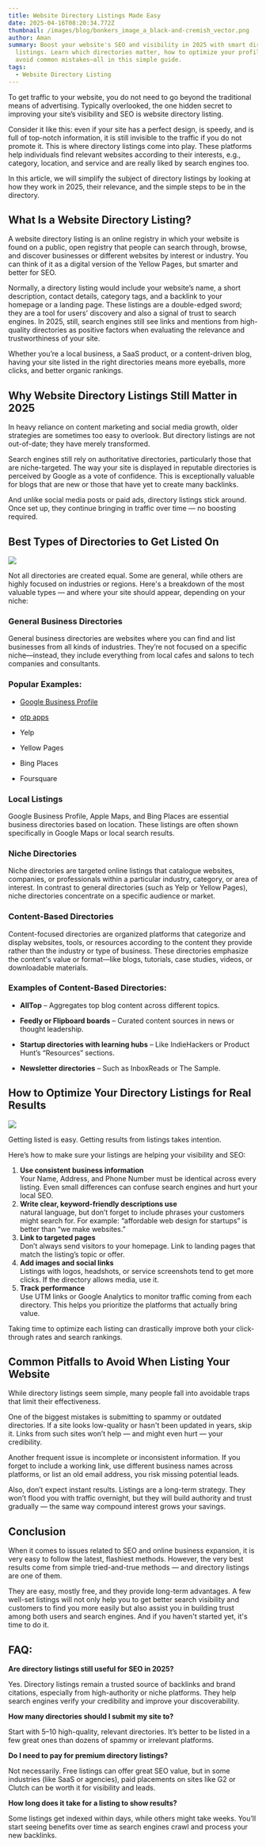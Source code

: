 ```yaml
---
title: Website Directory Listings Made Easy
date: 2025-04-16T08:20:34.772Z
thumbnail: /images/blog/bonkers_image_a_black-and-cremish_vector.png
author: Aman
summary: Boost your website's SEO and visibility in 2025 with smart directory
  listings. Learn which directories matter, how to optimize your profile, and
  avoid common mistakes—all in this simple guide.
tags:
  - Website Directory Listing
---
```

To get traffic to your website, you do not need to go beyond the traditional means of advertising. Typically overlooked, the one hidden secret to improving your site’s visibility and SEO is website directory listing.

Consider it like this: even if your site has a perfect design, is speedy, and is full of top-notch information, it is still invisible to the traffic if you do not promote it. This is where directory listings come into play. These platforms help individuals find relevant websites according to their interests, e.g., category, location, and service and are really liked by search engines too.

In this article, we will simplify the subject of directory listings by looking at how they work in 2025, their relevance, and the simple steps to be in the directory.

## **What Is a Website Directory Listing?**

A website directory listing is an online registry in which your website is found on a public, open registry that people can search through, browse, and discover businesses or different websites by interest or industry. You can think of it as a digital version of the Yellow Pages, but smarter and better for SEO.

Normally, a directory listing would include your website’s name, a short description, contact details, category tags, and a backlink to your homepage or a landing page. These listings are a double-edged sword; they are a tool for users' discovery and also a signal of trust to search engines. In 2025, still, search engines still see links and mentions from high-quality directories as positive factors when evaluating the relevance and trustworthiness of your site.

Whether you’re a local business, a SaaS product, or a content-driven blog, having your site listed in the right directories means more eyeballs, more clicks, and better organic rankings.

## **Why Website Directory Listings Still Matter in 2025**

In heavy reliance on content marketing and social media growth, older strategies are sometimes too easy to overlook. But directory listings are not out-of-date; they have merely transformed.

Search engines still rely on authoritative directories, particularly those that are niche-targeted. The way your site is displayed in reputable directories is perceived by Google as a vote of confidence. This is exceptionally valuable for blogs that are new or those that have yet to create many backlinks.

And unlike social media posts or paid ads, directory listings stick around. Once set up, they continue bringing in traffic over time — no boosting required.

## **Best Types of Directories to Get Listed On**

![](/images/blog/best-types-of-directories-to-get-listed-on-visual-selection.png)

Not all directories are created equal. Some are general, while others are highly focused on industries or regions. Here's a breakdown of the most valuable types — and where your site should appear, depending on your niche:

### **General Business Directories**

General business directories are websites where you can find and list businesses from all kinds of industries. They’re not focused on a specific niche—instead, they include everything from local cafes and salons to tech companies and consultants.

### **Popular Examples:**

* [Google Business Profile](https://business.google.com/in/business-profile/)
* [o﻿tp apps](https://otpapps.com/)


* Yelp
* Yellow Pages
* Bing Places
* Foursquare



### **Local Listings**

Google Business Profile, Apple Maps, and Bing Places are essential business directories based on location. These listings are often shown specifically in Google Maps or local search results.

### **Niche Directories**

Niche directories are targeted online listings that catalogue websites, companies, or professionals within a particular industry, category, or area of interest. In contrast to general directories (such as Yelp or Yellow Pages), niche directories concentrate on a specific audience or market. 



### **Content-Based Directories**

Content-focused directories are organized platforms that categorize and display websites, tools, or resources according to the content they provide rather than the industry or type of business. These directories emphasize the content's value or format—like blogs, tutorials, case studies, videos, or downloadable materials. 

### **Examples of Content-Based Directories:**

* **AllTop** – Aggregates top blog content across different topics.
* **Feedly or Flipboard boards** – Curated content sources in news or thought leadership.
* **Startup directories with learning hubs** – Like IndieHackers or Product Hunt’s “Resources” sections.


* **Newsletter directories** – Such as InboxReads or The Sample.



## **How to Optimize Your Directory Listings for Real Results**

![](/images/blog/how-to-optimize-your-directory-listings-for-real-results-visual-selection.png)

Getting listed is easy. Getting results from listings takes intention.

Here’s how to make sure your listings are helping your visibility and SEO:

1. **Use consistent business information**\
   Your Name, Address, and Phone Number must be identical across every listing. Even small differences can confuse search engines and hurt your local SEO.
2. **Write clear, keyword-friendly descriptions use**\
    natural language, but don’t forget to include phrases your customers might search for. For example: “affordable web design for startups” is better than “we make websites.”
3. **Link to targeted pages**\
    Don’t always send visitors to your homepage. Link to landing pages that match the listing’s topic or offer.
4. **Add images and social links**\
    Listings with logos, headshots, or service screenshots tend to get more clicks. If the directory allows media, use it.
5. **Track performance**\
    Use UTM links or Google Analytics to monitor traffic coming from each directory. This helps you prioritize the platforms that actually bring value.

Taking time to optimize each listing can drastically improve both your click-through rates and search rankings.



## **Common Pitfalls to Avoid When Listing Your Website**

While directory listings seem simple, many people fall into avoidable traps that limit their effectiveness.

One of the biggest mistakes is submitting to spammy or outdated directories. If a site looks low-quality or hasn't been updated in years, skip it. Links from such sites won’t help — and might even hurt — your credibility.

Another frequent issue is incomplete or inconsistent information. If you forget to include a working link, use different business names across platforms, or list an old email address, you risk missing potential leads.

Also, don’t expect instant results. Listings are a long-term strategy. They won’t flood you with traffic overnight, but they will build authority and trust gradually — the same way compound interest grows your savings.

## **Conclusion**

When it comes to issues related to SEO and online business expansion, it is very easy to follow the latest, flashiest methods. However, the very best results come from simple tried-and-true methods — and directory listings are one of them.

They are easy, mostly free, and they provide long-term advantages. A few well-set listings will not only help you to get better search visibility and customers to find you more easily but also assist you in building trust among both users and search engines. And if you haven't started yet, it's time to do it.



## **FAQ:** 

**Are directory listings still useful for SEO in 2025?**

Yes. Directory listings remain a trusted source of backlinks and brand citations, especially from high-authority or niche platforms. They help search engines verify your credibility and improve your discoverability.

**How many directories should I submit my site to?**

Start with 5–10 high-quality, relevant directories. It’s better to be listed in a few great ones than dozens of spammy or irrelevant platforms.

**Do I need to pay for premium directory listings?**

Not necessarily. Free listings can offer great SEO value, but in some industries (like SaaS or agencies), paid placements on sites like G2 or Clutch can be worth it for visibility and leads.

**How long does it take for a listing to show results?**

Some listings get indexed within days, while others might take weeks. You’ll start seeing benefits over time as search engines crawl and process your new backlinks.